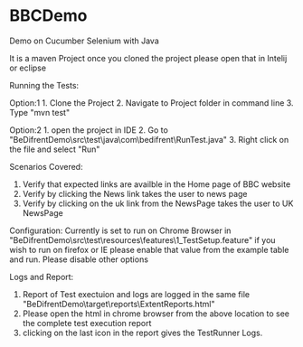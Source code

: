 # BBCDemo
Demo on Cucumber Selenium with Java

It is a maven Project once you cloned the project please open that in Intelij or eclipse

Running the Tests:

  Option:1
    1. Clone the Project 
    2. Navigate to Project folder in command line
    3. Type "mvn test"
    
  Option:2
    1. open the project in IDE
    2. Go to "BeDifrentDemo\src\test\java\com\bedifrent\RunTest.java"
    3. Right click on the file and select "Run"
  
  Scenarios Covered:
  
   1. Verify that expected links are availble in the Home page of BBC website
   2. Verify by clicking the News link takes the user to news page
   3. Verify by clicking on the uk link from the NewsPage takes the user to UK NewsPage


 Configuration:
  Currently is set to run on Chrome Browser in "BeDifrentDemo\src\test\resources\features\1_TestSetup.feature"
  if you wish to run on firefox or IE please enable that value from the example table and run. Please disable other options
 
 
 Logs and Report:
   1. Report of Test exectuion and logs are logged in the same file "BeDifrentDemo\target\reports\ExtentReports.html"
   2. Please open the html in chrome browser from the above location to see the complete test execution report
   3. clicking on the last icon in the report gives the TestRunner Logs.
    


